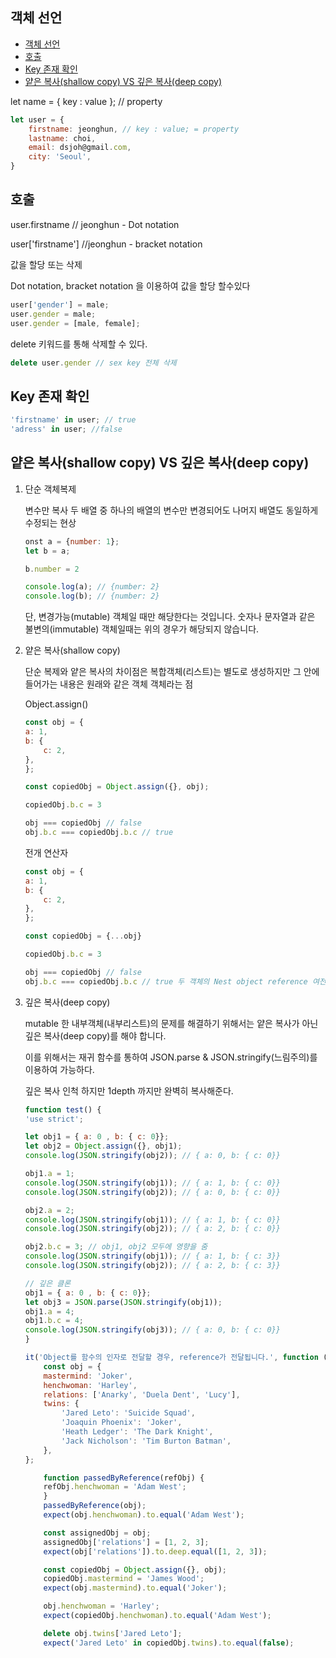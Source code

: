 ## 객체 선언

- [객체 선언](#객체-선언)
- [호출](#호출)
- [Key 존재 확인](#key-존재-확인)
- [얕은 복사(shallow copy) VS 깊은 복사(deep copy)](#얕은-복사shallow-copy-vs-깊은-복사deep-copy)

let name  = { key : value };  // property

```jsx
let user = {
	firstname: jeonghun, // key : value; = property
	lastname: choi,
	email: dsjoh@gmail.com,
	city: 'Seoul',
}
```

## 호출

user.firstname // jeonghun - Dot notation

user['firstname'] //jeonghun - bracket notation

값을 할당 또는 삭제

Dot notation, bracket notation 을 이용하여 값을 할당 할수있다

```jsx
user['gender'] = male;
user.gender = male;
user.gender = [male, female];
```

delete 키워드를 통해 삭제할 수 있다.

```jsx
delete user.gender // sex key 전체 삭제 
```

## Key 존재 확인

```jsx
'firstname' in user; // true
'adress' in user; //false
```

## 얕은 복사(shallow copy) VS 깊은 복사(deep copy)

1. 단순 객체복제

    변수만 복사 두 배열 중 하나의 배열의 변수만 변경되어도 나머지 배열도 동일하게 수정되는 현상

    ```jsx
    onst a = {number: 1};
    let b = a;

    b.number = 2

    console.log(a); // {number: 2}
    console.log(b); // {number: 2}
    ```

	단,  변경가능(mutable) 객체일 때만 해당한다는 것입니다. 숫자나 문자열과 같은 불변의(immutable) 객체일때는 위의 경우가 해당되지 않습니다.

2. 얕은 복사(shallow copy)

	단순 복제와 얕은 복사의 차이점은 복합객체(리스트)는 별도로 생성하지만 그 안에 들어가는 내용은 원래와 같은 객체 객체라는 점

	Object.assign()

	```jsx
	const obj = {
	a: 1,
	b: {
		c: 2,
	},
	};

	const copiedObj = Object.assign({}, obj);

	copiedObj.b.c = 3

	obj === copiedObj // false
	obj.b.c === copiedObj.b.c // true
	```

	전개 연산자

	```jsx
	const obj = {
	a: 1,
	b: {
		c: 2,
	},
	};

	const copiedObj = {...obj}

	copiedObj.b.c = 3

	obj === copiedObj // false
	obj.b.c === copiedObj.b.c // true 두 객체의 Nest object reference 여전히 같음
	```

3. 깊은 복사(deep copy)

	mutable 한 내부객체(내부리스트)의 문제를 해결하기 위해서는 얕은 복사가 아닌 깊은 복사(deep copy)를 해야 합니다.

	이를 위해서는 재귀 함수를 통하여 JSON.parse & JSON.stringify(느림주의)를 이용하여 가능하다.

	깊은 복사 인척 하지만 1depth 까지만 완벽히 복사해준다.

	```jsx
	function test() {
	'use strict';

	let obj1 = { a: 0 , b: { c: 0}};
	let obj2 = Object.assign({}, obj1);
	console.log(JSON.stringify(obj2)); // { a: 0, b: { c: 0}}

	obj1.a = 1;
	console.log(JSON.stringify(obj1)); // { a: 1, b: { c: 0}}
	console.log(JSON.stringify(obj2)); // { a: 0, b: { c: 0}}

	obj2.a = 2;
	console.log(JSON.stringify(obj1)); // { a: 1, b: { c: 0}}
	console.log(JSON.stringify(obj2)); // { a: 2, b: { c: 0}}

	obj2.b.c = 3; // obj1, obj2 모두에 영향을 줌
	console.log(JSON.stringify(obj1)); // { a: 1, b: { c: 3}}
	console.log(JSON.stringify(obj2)); // { a: 2, b: { c: 3}}

	// 깊은 클론
	obj1 = { a: 0 , b: { c: 0}};
	let obj3 = JSON.parse(JSON.stringify(obj1));
	obj1.a = 4;
	obj1.b.c = 4;
	console.log(JSON.stringify(obj3)); // { a: 0, b: { c: 0}}
	}
	```

	```jsx
	it('Object를 함수의 인자로 전달할 경우, reference가 전달됩니다.', function () {
		const obj = {
		mastermind: 'Joker',
		henchwoman: 'Harley',
		relations: ['Anarky', 'Duela Dent', 'Lucy'],
		twins: {
			'Jared Leto': 'Suicide Squad',
			'Joaquin Phoenix': 'Joker',
			'Heath Ledger': 'The Dark Knight',
			'Jack Nicholson': 'Tim Burton Batman',
		},
	};

		function passedByReference(refObj) {
		refObj.henchwoman = 'Adam West';
		}
		passedByReference(obj);
		expect(obj.henchwoman).to.equal('Adam West');

		const assignedObj = obj;
		assignedObj['relations'] = [1, 2, 3];
		expect(obj['relations']).to.deep.equal([1, 2, 3]);

		const copiedObj = Object.assign({}, obj);
		copiedObj.mastermind = 'James Wood';
		expect(obj.mastermind).to.equal('Joker');

		obj.henchwoman = 'Harley';
		expect(copiedObj.henchwoman).to.equal('Adam West');

		delete obj.twins['Jared Leto'];
		expect('Jared Leto' in copiedObj.twins).to.equal(false);
	```
